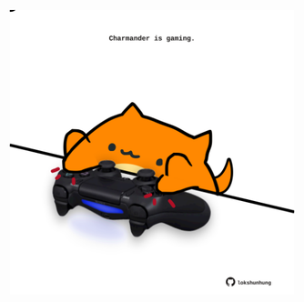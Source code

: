 <!-- built at 20/05/2021, 06:02:37 UTC -->
<p align="center">
  <img width="500" height="500" src="./ReadmeImage.svg">
</p>
